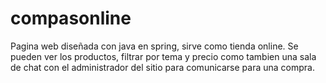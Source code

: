 # compasonline

Pagina web diseñada con java en spring, sirve como tienda online.
Se pueden ver los productos, filtrar por tema y precio como tambien una sala de chat con el administrador del sitio para comunicarse para una compra.
